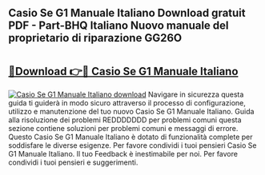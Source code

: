 ## Casio Se G1 Manuale Italiano Download gratuit PDF - Part-BHQ Italiano Nuovo manuale del proprietario di riparazione GG26O

# <h2><a href="http://dfa47cy.blite.top/?on=Casio+Se+G1+Manuale+Italiano">🔗Download 👉🔴 Casio Se G1 Manuale Italiano</a></h2>

[![Casio Se G1 Manuale Italiano download](https://i.imgur.com/lujVjoI.png)](http://dfa47cy.blite.top/?on=Casio+Se+G1+Manuale+Italiano)
Navigare in sicurezza questa guida ti guiderà in modo sicuro attraverso il processo di configurazione, utilizzo e manutenzione del tuo nuovo Casio Se G1 Manuale Italiano. Guida alla risoluzione dei problemi REDDDDDDD per problemi comuni questa sezione contiene soluzioni per problemi comuni e messaggi di errore. Questo Casio Se G1 Manuale Italiano è dotato di funzionalità complete per soddisfare le diverse esigenze. Per favore condividi i tuoi pensieri Casio Se G1 Manuale Italiano. Il tuo Feedback è inestimabile per noi. Per favore condividi i tuoi pensieri e suggerimenti.
